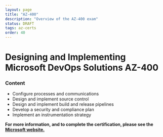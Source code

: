 ```yaml
---
layout: page
title: "AZ-400"
description: "Overview of the AZ-400 exam"
status: DRAFT
tags: az-certs
order: 40
---
```

# Designing and Implementing Microsoft DevOps Solutions AZ-400

### Content

- Configure processes and communications
- Design and implement source control
- Design and implement build and release pipelines
- Develop a security and compliance plan
- Implement an instrumentation strategy

**For more information, and to complete the certification, please see the [Microsoft website.][az-400]**

[az-400]: https://learn.microsoft.com/en-gb/credentials/certifications/exams/az-400/